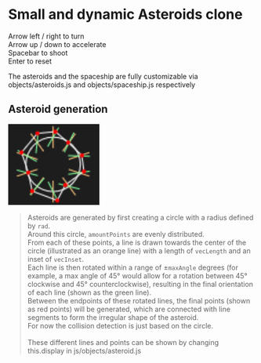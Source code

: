 # Small and dynamic Asteroids clone

Arrow left / right to turn<br>
Arrow up / down to accelerate<br>
Spacebar to shoot<br>
Enter to reset<br>

The asteroids and the spaceship are fully customizable via objects/asteroids.js and objects/spaceship.js respectively<br>

## Asteroid generation

<img src="img/asteroidGen.png">

> Asteroids are generated by first creating a circle with a radius defined by `rad`.<br>
> Around this circle, `amountPoints` are evenly distributed.<br>
> From each of these points, a line is drawn towards the center of the circle (illustrated as an orange line) with a length of `vecLength` and an inset of `vecInset`.<br>
> Each line is then rotated within a range of ±`maxAngle` degrees (for example, a max angle of 45° would allow for a rotation between 45° clockwise and 45° counterclockwise), resulting in the final orientation of each line (shown as the green line).<br>
> Between the endpoints of these rotated lines, the final points (shown as red points) will be generated, which are connected with line segments to form the irregular shape of the asteroid.<br>
> For now the collision detection is just based on the circle.<br><br>
> These different lines and points can be shown by changing this.display in js/objects/asteroid.js